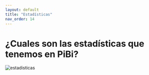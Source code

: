 ```yaml
---
layout: default
title: "Estadísticas"
nav_order: 14
---
```


# ¿Cuales son las estadísticas que tenemos en PiBi? 
![estadisticas](Media/estadisticas/estadisticas-numeros.png)
